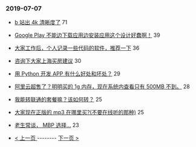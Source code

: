 ### 2019-07-07 
- [b 站出 4k 清晰度了](https://www.v2ex.com/t/580696) 71
- [Google Play 不能边下载应用边安装应用这个设计好蠢啊！](https://www.v2ex.com/t/580689) 39
- [大家工作后，个人记录一些代码的软件，推荐一下](https://www.v2ex.com/t/580639) 36
- [咨询下大家上海买房建议](https://www.v2ex.com/t/580714) 30
- [用 Python 开发 APP 有什么好处和坏处？](https://www.v2ex.com/t/580719) 29
- [阿里云超售了？明明买的 1g 内存，现在系统内查看只有 500MB 不到。](https://www.v2ex.com/t/580708) 28
- [我能转联通的套餐嘛？该如何转？](https://www.v2ex.com/t/580674) 25
- [大家现在正版的 mp3 在哪里买?(不要在线听的那种)](https://www.v2ex.com/t/580677) 25
- [老生常谈， MBP 选择…](https://www.v2ex.com/t/580716) 23 

- [ < 上一页 ](https://github.com/able8/v2ex-hot-record/blob/master/2019-07-06.md) -------- [ 下一页 > ](https://github.com/able8/v2ex-hot-record/blob/master/2019-07-08.md)